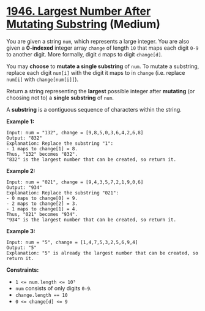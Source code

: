 # [1946. Largest Number After Mutating Substring][link] (Medium)

[link]: https://leetcode.com/problems/largest-number-after-mutating-substring/

You are given a string `num`, which represents a large integer. You are also given a **0-indexed**
integer array `change` of length `10` that maps each digit `0-9` to another digit. More formally,
digit `d` maps to digit `change[d]`.

You may **choose** to **mutate a single substring** of `num`. To mutate a substring, replace each
digit `num[i]` with the digit it maps to in `change` (i.e. replace `num[i]` with `change[num[i]]`).

Return a string representing the **largest** possible integer after **mutating** (or choosing not
to) a **single substring** of  `num`.

A **substring** is a contiguous sequence of characters within the string.

**Example 1:**

```
Input: num = "132", change = [9,8,5,0,3,6,4,2,6,8]
Output: "832"
Explanation: Replace the substring "1":
- 1 maps to change[1] = 8.
Thus, "132" becomes "832".
"832" is the largest number that can be created, so return it.
```

**Example 2:**

```
Input: num = "021", change = [9,4,3,5,7,2,1,9,0,6]
Output: "934"
Explanation: Replace the substring "021":
- 0 maps to change[0] = 9.
- 2 maps to change[2] = 3.
- 1 maps to change[1] = 4.
Thus, "021" becomes "934".
"934" is the largest number that can be created, so return it.
```

**Example 3:**

```
Input: num = "5", change = [1,4,7,5,3,2,5,6,9,4]
Output: "5"
Explanation: "5" is already the largest number that can be created, so return it.
```

**Constraints:**

- `1 <= num.length <= 10⁵`
- `num` consists of only digits `0-9`.
- `change.length == 10`
- `0 <= change[d] <= 9`
